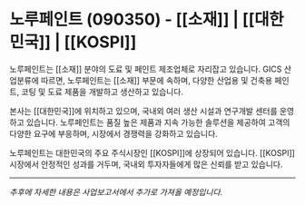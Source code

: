 # 노루페인트 (090350) - [[소재]] | [[대한민국]] | [[KOSPI]]

노루페인트는 [[소재]] 분야의 도료 및 페인트 제조업체로 자리잡고 있습니다. GICS 산업분류에 따르면, 노루페인트는 [[소재]] 부문에 속하며, 다양한 산업용 및 건축용 페인트, 코팅 및 도료 제품을 개발하고 생산하고 있습니다.

본사는 [[대한민국]]에 위치하고 있으며, 국내외 여러 생산 시설과 연구개발 센터를 운영하고 있습니다. 노루페인트는 품질 높은 제품과 지속 가능한 솔루션을 제공하여 고객의 다양한 요구에 부응하며, 시장에서 경쟁력을 강화하고 있습니다.

노루페인트는 대한민국의 주요 주식시장인 [[KOSPI]]에 상장되어 있습니다. [[KOSPI]] 시장에서 안정적인 성과를 거두며, 국내외 투자자들에게 많은 신뢰를 받고 있습니다.

---

*추후에 자세한 내용은 사업보고서에서 추가로 가져올 예정입니다.*